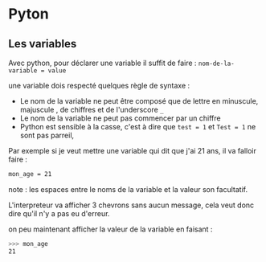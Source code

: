 # Pyton 

## Les variables

Avec python, pour déclarer une variable il suffit de faire : 
`nom-de-la-variable = value`

une variable dois respecté quelques règle de syntaxe :

*   Le nom de la variable ne peut être composé que de lettre en minuscule, majuscule , de chiffres et de l'underscore `_`
*   Le nom de la variable ne peut pas commencer par un chiffre 
*   Python est sensible à la casse, c'est à dire que `test = 1` et `Test = 1` ne sont pas parreil, 

Par exemple si je veut mettre une variable qui dit que j'ai 21 ans, il va falloir faire : 
```bash
mon_age = 21
```
note : les espaces entre le noms de la variable et la valeur son facultatif.

L'interpreteur va afficher 3 chevrons sans aucun message, cela veut donc dire qu'il n'y a pas eu d'erreur.

on peu maintenant afficher la valeur de la variable en faisant : 
```bash
>>> mon_age
21
```
